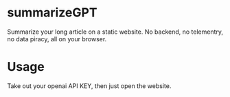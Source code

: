 # summarizeGPT
Summarize your long article on a static website. No backend, no telementry, no data piracy, all on your browser.

# Usage
Take out your openai API KEY, then just open the website.

